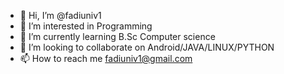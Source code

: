 - 👋 Hi, I’m @fadiuniv1
- 👀 I’m interested in Programming
- 🌱 I’m currently learning B.Sc Computer science
- 💞️ I’m looking to collaborate on Android/JAVA/LINUX/PYTHON
- 📫 How to reach me fadiuniv1@gmail.com

<!---
fadiuniv1/fadiuniv1 is a ✨ special ✨ repository because its `README.md` (this file) appears on your GitHub profile.
You can click the Preview link to take a look at your changes.
--->
